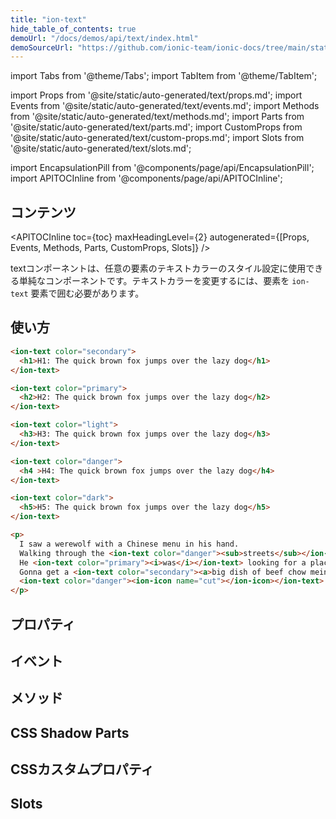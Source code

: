 ```yaml
---
title: "ion-text"
hide_table_of_contents: true
demoUrl: "/docs/demos/api/text/index.html"
demoSourceUrl: "https://github.com/ionic-team/ionic-docs/tree/main/static/demos/api/text/index.html"
---
```

import Tabs from '@theme/Tabs';
import TabItem from '@theme/TabItem';

import Props from '@site/static/auto-generated/text/props.md';
import Events from '@site/static/auto-generated/text/events.md';
import Methods from '@site/static/auto-generated/text/methods.md';
import Parts from '@site/static/auto-generated/text/parts.md';
import CustomProps from '@site/static/auto-generated/text/custom-props.md';
import Slots from '@site/static/auto-generated/text/slots.md';

<head>
  <title>ion-text: Ionic App Component to Style or Change Text Color</title>
  <meta name="description" content="ion-text is a simple app component that can be used to style the text color of any element. Learn how ion-text wraps elements in order to change the text color." />
</head>

import EncapsulationPill from '@components/page/api/EncapsulationPill';
import APITOCInline from '@components/page/api/APITOCInline';

<EncapsulationPill type="shadow" />

<h2 className="table-of-contents__title">コンテンツ</h2>

<APITOCInline
  toc={toc}
  maxHeadingLevel={2}
  autogenerated={[Props, Events, Methods, Parts, CustomProps, Slots]}
/>



textコンポーネントは、任意の要素のテキストカラーのスタイル設定に使用できる単純なコンポーネントです。テキストカラーを変更するには、要素を `ion-text` 要素で囲む必要があります。




## 使い方

```html
<ion-text color="secondary">
  <h1>H1: The quick brown fox jumps over the lazy dog</h1>
</ion-text>

<ion-text color="primary">
  <h2>H2: The quick brown fox jumps over the lazy dog</h2>
</ion-text>

<ion-text color="light">
  <h3>H3: The quick brown fox jumps over the lazy dog</h3>
</ion-text>

<ion-text color="danger">
  <h4 >H4: The quick brown fox jumps over the lazy dog</h4>
</ion-text>

<ion-text color="dark">
  <h5>H5: The quick brown fox jumps over the lazy dog</h5>
</ion-text>

<p>
  I saw a werewolf with a Chinese menu in his hand.
  Walking through the <ion-text color="danger"><sub>streets</sub></ion-text> of Soho in the rain.
  He <ion-text color="primary"><i>was</i></ion-text> looking for a place called Lee Ho Fook's.
  Gonna get a <ion-text color="secondary"><a>big dish of beef chow mein.</a></ion-text>
  <ion-text color="danger"><ion-icon name="cut"></ion-icon></ion-text>
</p>
```

## プロパティ
<Props />

## イベント
<Events />

## メソッド
<Methods />

## CSS Shadow Parts
<Parts />

## CSSカスタムプロパティ
<CustomProps />

## Slots
<Slots />